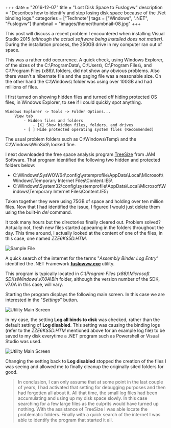 +++
date = "2016-12-07"
title = "Lost Disk Space to Fuslogvw"
description = "Describes how to identify and stop losing disk space because of the .Net binding logs."
categories = ["Technote"]
tags = ["Windows", ".NET", "Fuslogvw"]
thumbnail = "images/theme/thumbnail-08.jpg"
+++

This post will discuss a recent problem I encountered when installing Visual Studio 2015 *(although the actual software being installed does not matter)*. During the installation process, the 250GB drive in my computer ran out of space.

<!--more-->
 
This was a rather odd occurrence. A quick check, using Windows Explorer, of the sizes of the C:\ProgramData\\, C:\Users\\, C:\Program Files\\, and C:\Program Files (x86)\\ folders, did not show any obvious problems. Also there wasn't a hibernate file and the paging file was a reasonable size. On the other hand the C:\Windows\\ folder was using over 100GB and had millions of files.

I first turned on showing hidden files and turned off hiding protected OS files, in Windows Explorer, to see if I could quickly spot anything.

    Windows Explorer -> Tools -> Folder Options...
        View tab
            - Hidden files and folders
                - [X] Show hidden files, folders, and drives
            - [ ] Hide protected operating system files (Recommended)

The usual problem folders such as C:\Windows\Temp\\ and the C:\Windows\WinSxS\\ looked fine.

I next downloaded the free space analysis program [TreeSize](https://www.jam-software.com/treesize_free/) from JAM Software. That program identified the following two hidden and protected folders below:

- C:\Windows\SysWOW64\config\ystemprofile\AppData\Local\Microsoft\Windows\Temporary Internet Files\Content.IE5\
- C:\Windows\System32\config\systemprofile\AppData\Local\Microsoft\Windows\Temporary Internet Files\Content.IE5\

Taken together they were using 75GB of space and holding over ten million files. Now that I had identified the issue, I figured I would just delete them using the built-in *del* command.

It took many hours but the directories finally cleared out. Problem solved? Actually not, fresh new files started appearing in the folders throughout the day. This time around, I actually looked at the content of one of the files, in this case, one named *ZZE6KS5D.HTM*.
 
![Sample File](/images/posts/lost-disk-space-to-fuslogvw-03.png)
 
A quick search of the internet for the terms "*Assembly Binder Log Entry*" identified the .NET Framework [**fuslowvw.exe**](https://msdn.microsoft.com/en-us/library/e74a18c4(v=vs.110).aspx) utility.

This program is typically located in *C:\Program Files (x86)\Microsoft SDKs\Windows\v7.0A\Bin* folder, although the version number of the SDK, v7.0A in this case, will vary.

Starting the program displays the following main screen. In this case we are interested in the "*Settings*" button.

![Utility Main Screen](/images/posts/lost-disk-space-to-fuslogvw-01.png)

In my case, the setting **Log all binds to disk** was checked, rather than the default setting of **Log disabled**. This setting was causing the binding logs (refer to the *ZZE6KS5D.HTM* mentioned above for an example log file) to be saved to my disk everytime a .NET program such as Powershell or Visual Studio was used.

![Utility Main Screen](/images/posts/lost-disk-space-to-fuslogvw-02.png)

Changing the setting back to **Log disabled** stopped the creation of the files I was seeing and allowed me to finally cleanup the originally sited folders for good.

> In conclusion, I can only assume that at some point in the last couple of years, I had activated that setting for debugging purposes and then had forgotten all about it. All that time, the small log files had been accumulating and using up my disk space slowly. In this case searching for a few large files as the culprits would have turned up nothing. With the assistance of TreeSize I was able locate the problematic folders. Finally with a quick search of the internet I was able to identify the program that started it all.



